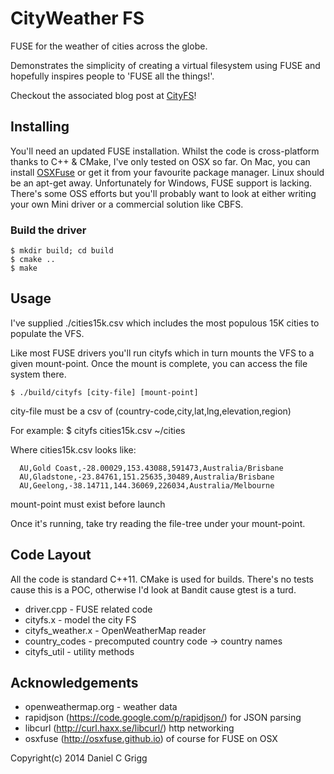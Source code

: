# CityWeather FS

FUSE for the weather of cities across the globe.

Demonstrates the simplicity of creating a virtual filesystem 
using FUSE and hopefully inspires people to 'FUSE all the things!'.

Checkout the associated blog post at [CityFS](http://danielgrigg.github.io)!


## Installing

You'll need an updated FUSE installation.  Whilst the code 
is cross-platform thanks to C++ & CMake, I've only tested 
on OSX so far.  On Mac, you can install [OSXFuse](http://osxfuse.github.io) 
or get it from your favourite package manager. Linux should be an
apt-get away.  Unfortunately for Windows, FUSE support is lacking.
There's some OSS efforts but you'll probably want to look at 
either writing your own Mini driver or a commercial solution 
like CBFS.


### Build the driver

    $ mkdir build; cd build
    $ cmake ..
    $ make


## Usage

I've supplied ./cities15k.csv which includes the most populous 15K cities
to populate the VFS.

Like most FUSE drivers you'll run cityfs which in turn mounts
the VFS to a given mount-point. Once the mount is complete, you 
can access the file system there.

    $ ./build/cityfs [city-file] [mount-point]

city-file must be a csv of (country-code,city,lat,lng,elevation,region)

  For example:
      $ cityfs cities15k.csv ~/cities

  Where cities15k.csv looks like:

      AU,Gold Coast,-28.00029,153.43088,591473,Australia/Brisbane
      AU,Gladstone,-23.84761,151.25635,30489,Australia/Brisbane
      AU,Geelong,-38.14711,144.36069,226034,Australia/Melbourne

mount-point must exist before launch

Once it's running, take try reading the file-tree under your mount-point.


## Code Layout

All the code is standard C++11.  CMake is used for builds.  There's no 
tests cause this is a POC, otherwise I'd look at Bandit cause gtest is a turd.

+ driver.cpp - FUSE related code
+ cityfs.x - model the city FS
+ cityfs\_weather.x - OpenWeatherMap reader
+ country\_codes - precomputed country code -> country names
+ cityfs\_util - utility methods


## Acknowledgements

+ openweathermap.org - weather data
+ rapidjson (https://code.google.com/p/rapidjson/) for JSON parsing
+ libcurl (http://curl.haxx.se/libcurl/) http networking
+ osxfuse (http://osxfuse.github.io) of course for FUSE on OSX

Copyright(c) 2014 Daniel C Grigg
